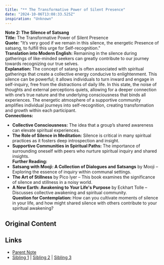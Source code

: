 ```yaml
---
title: "** The Transformative Power of Silent Presence"
date: "2024-10-06T13:08:33.525Z"
inspiration: "Unknown"
---
```



**Note 2: The Silence of Satsang**  
**Title:** The Transformative Power of Silent Presence  
**Quote:** "It’s very good if we remain in this silence, the energetic Presence of satsang, to fulfill this urge for Self-recognition."  
**Translation into Modern English:** Remaining in the silence during gatherings of like-minded seekers can greatly contribute to our journey towards recognizing our true selves.  
**Explanation:** The concept of satang is often associated with spiritual gatherings that create a collective energy conducive to enlightenment. This silence can be powerful; it allows individuals to turn inward and engage in self-inquiry, free from the distractions of daily life. In this state, the noise of thoughts and external perceptions quiets, allowing for a deeper connection with one’s true nature and the underlying consciousness that binds all experiences. The energetic atmosphere of a supportive community amplifies individual journeys into self-recognition, creating transformation and growth within each participant.  
**Connections:**  
- **Collective Consciousness:** The idea that a group’s shared awareness can elevate spiritual experiences.  
- **The Role of Silence in Meditation:** Silence is critical in many spiritual practices as it fosters deep introspection and insight.  
- **Supportive Communities in Spiritual Paths:** The importance of surrounding oneself with peers who nurture spiritual inquiry and shared insights.  
**Further Reading:**  
- **Satsang with Mooji: A Collection of Dialogues and Satsangs** by Mooji – Exploring the essence of inquiry within communal settings.  
- **The Art of Stillness** by Pico Iyer – This book examines the significance of silence and stillness in a noisy world.  
- **A New Earth: Awakening to Your Life's Purpose** by Eckhart Tolle – Discusses collective awakening and spiritual community.  
**Question for Contemplation:** How can you cultivate moments of silence in your life, and how might shared silence with others contribute to your spiritual awakening?  



## Original Content



## Links

- [Parent Note](/parent-note.md)
- [Sibling 1](/zettel1.md) | [Sibling 2](/zettel2.md) | [Sibling 3](/zettel3.md)
